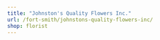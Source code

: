 ```yaml
---
title: "Johnston's Quality Flowers Inc."
url: /fort-smith/johnstons-quality-flowers-inc/
shop: florist
---
```

